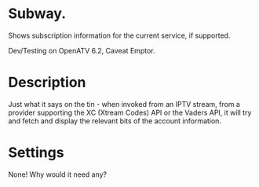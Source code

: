 # Subway.

Shows subscription information for the
current service, if supported.

Dev/Testing on OpenATV 6.2, Caveat Emptor.

# Description

Just what it says on the tin - when invoked from an IPTV stream, from a provider
supporting the XC (Xtream Codes) API or the Vaders API, it will try and fetch
and display the relevant bits of the account information.

# Settings

None! Why would it need any?
